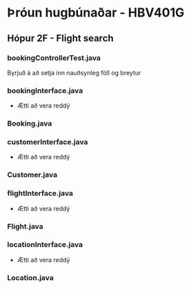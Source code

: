 # Þróun hugbúnaðar - HBV401G

## Hópur 2F - Flight search

### bookingControllerTest.java
Byrjuð á að setja inn nauðsynleg föll og breytur

### bookingInterface.java
- Ætti að vera reddý

### Booking.java

### customerInterface.java
- Ætti að vera reddý

### Customer.java

### flightInterface.java
- Ætti að vera reddý

### Flight.java

### locationInterface.java
- Ætti að vera reddý

### Location.java


